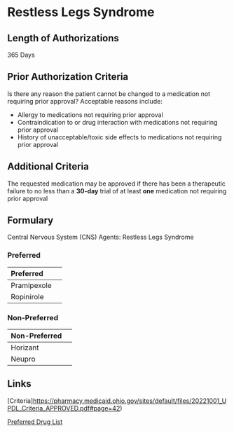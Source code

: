 # Restless Legs Syndrome

## Length of Authorizations

365 Days

## Prior Authorization Criteria

Is there any reason the patient cannot be changed to a medication not requiring prior approval? Acceptable reasons include:

-   Allergy to medications not requiring prior approval
-   Contraindication to or drug interaction with medications not requiring prior approval
-   History of unacceptable/toxic side effects to medications not requiring prior approval

## Additional Criteria

The requested medication may be approved if there has been a therapeutic failure to no less than a **30-day** trial of at least **one** medication not requiring prior approval

## Formulary

Central Nervous System (CNS) Agents: Restless Legs Syndrome

### Preferred

| Preferred   |      |
| :---------- | ---: |
| Pramipexole |      |
| Ropinirole  |      |

### Non-Preferred

| Non-Preferred |      |
| :------------ | ---: |
| Horizant      |      |
| Neupro        |      |

## Links

[Criteria]https://pharmacy.medicaid.ohio.gov/sites/default/files/20221001_UPDL_Criteria_APPROVED.pdf#page=42)

[Preferred Drug List](https://pharmacy.medicaid.ohio.gov/sites/default/files/20221001_UPDL_APPROVED_.pdf#page=17)
